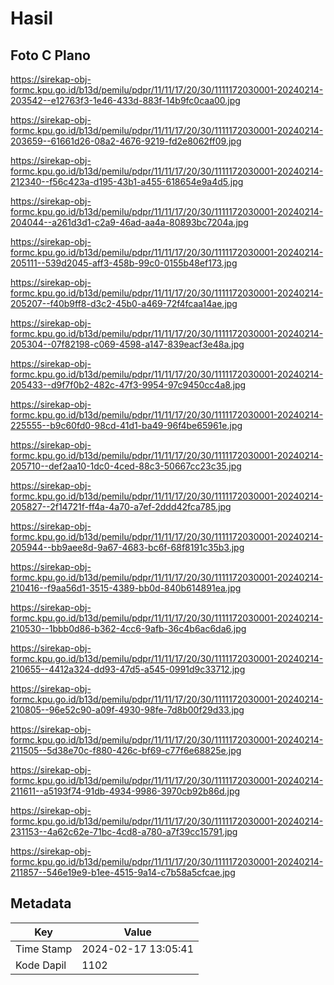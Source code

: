 # Hasil

## Foto C Plano

https://sirekap-obj-formc.kpu.go.id/b13d/pemilu/pdpr/11/11/17/20/30/1111172030001-20240214-203542--e12763f3-1e46-433d-883f-14b9fc0caa00.jpg

https://sirekap-obj-formc.kpu.go.id/b13d/pemilu/pdpr/11/11/17/20/30/1111172030001-20240214-203659--61661d26-08a2-4676-9219-fd2e8062ff09.jpg

https://sirekap-obj-formc.kpu.go.id/b13d/pemilu/pdpr/11/11/17/20/30/1111172030001-20240214-212340--f56c423a-d195-43b1-a455-618654e9a4d5.jpg

https://sirekap-obj-formc.kpu.go.id/b13d/pemilu/pdpr/11/11/17/20/30/1111172030001-20240214-204044--a261d3d1-c2a9-46ad-aa4a-80893bc7204a.jpg

https://sirekap-obj-formc.kpu.go.id/b13d/pemilu/pdpr/11/11/17/20/30/1111172030001-20240214-205111--539d2045-aff3-458b-99c0-0155b48ef173.jpg

https://sirekap-obj-formc.kpu.go.id/b13d/pemilu/pdpr/11/11/17/20/30/1111172030001-20240214-205207--f40b9ff8-d3c2-45b0-a469-72f4fcaa14ae.jpg

https://sirekap-obj-formc.kpu.go.id/b13d/pemilu/pdpr/11/11/17/20/30/1111172030001-20240214-205304--07f82198-c069-4598-a147-839eacf3e48a.jpg

https://sirekap-obj-formc.kpu.go.id/b13d/pemilu/pdpr/11/11/17/20/30/1111172030001-20240214-205433--d9f7f0b2-482c-47f3-9954-97c9450cc4a8.jpg

https://sirekap-obj-formc.kpu.go.id/b13d/pemilu/pdpr/11/11/17/20/30/1111172030001-20240214-225555--b9c60fd0-98cd-41d1-ba49-96f4be65961e.jpg

https://sirekap-obj-formc.kpu.go.id/b13d/pemilu/pdpr/11/11/17/20/30/1111172030001-20240214-205710--def2aa10-1dc0-4ced-88c3-50667cc23c35.jpg

https://sirekap-obj-formc.kpu.go.id/b13d/pemilu/pdpr/11/11/17/20/30/1111172030001-20240214-205827--2f14721f-ff4a-4a70-a7ef-2ddd42fca785.jpg

https://sirekap-obj-formc.kpu.go.id/b13d/pemilu/pdpr/11/11/17/20/30/1111172030001-20240214-205944--bb9aee8d-9a67-4683-bc6f-68f8191c35b3.jpg

https://sirekap-obj-formc.kpu.go.id/b13d/pemilu/pdpr/11/11/17/20/30/1111172030001-20240214-210416--f9aa56d1-3515-4389-bb0d-840b614891ea.jpg

https://sirekap-obj-formc.kpu.go.id/b13d/pemilu/pdpr/11/11/17/20/30/1111172030001-20240214-210530--1bbb0d86-b362-4cc6-9afb-36c4b6ac6da6.jpg

https://sirekap-obj-formc.kpu.go.id/b13d/pemilu/pdpr/11/11/17/20/30/1111172030001-20240214-210655--4412a324-dd93-47d5-a545-0991d9c33712.jpg

https://sirekap-obj-formc.kpu.go.id/b13d/pemilu/pdpr/11/11/17/20/30/1111172030001-20240214-210805--96e52c90-a09f-4930-98fe-7d8b00f29d33.jpg

https://sirekap-obj-formc.kpu.go.id/b13d/pemilu/pdpr/11/11/17/20/30/1111172030001-20240214-211505--5d38e70c-f880-426c-bf69-c77f6e68825e.jpg

https://sirekap-obj-formc.kpu.go.id/b13d/pemilu/pdpr/11/11/17/20/30/1111172030001-20240214-211611--a5193f74-91db-4934-9986-3970cb92b86d.jpg

https://sirekap-obj-formc.kpu.go.id/b13d/pemilu/pdpr/11/11/17/20/30/1111172030001-20240214-231153--4a62c62e-71bc-4cd8-a780-a7f39cc15791.jpg

https://sirekap-obj-formc.kpu.go.id/b13d/pemilu/pdpr/11/11/17/20/30/1111172030001-20240214-211857--546e19e9-b1ee-4515-9a14-c7b58a5cfcae.jpg


## Metadata

| Key        | Value               |
| ---------- | ------------------- |
| Time Stamp | 2024-02-17 13:05:41 |
| Kode Dapil | 1102                |



